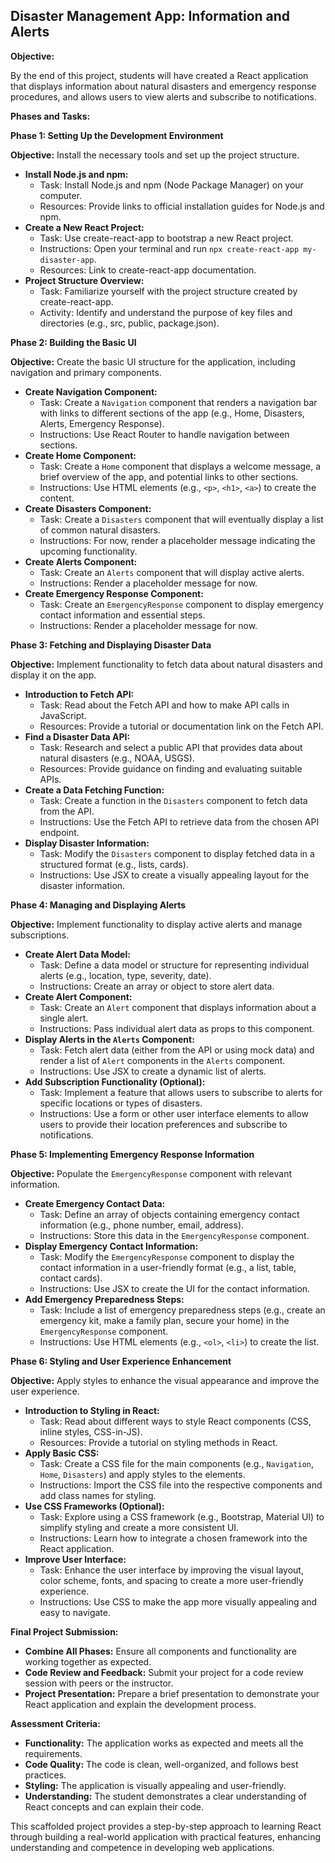 ## Disaster Management App: Information and Alerts

**Objective:**

By the end of this project, students will have created a React application that displays information about natural disasters and emergency response procedures, and allows users to view alerts and subscribe to notifications.

**Phases and Tasks:**

**Phase 1: Setting Up the Development Environment**

**Objective:** Install the necessary tools and set up the project structure.

* **Install Node.js and npm:**
    * Task: Install Node.js and npm (Node Package Manager) on your computer.
    * Resources: Provide links to official installation guides for Node.js and npm.
* **Create a New React Project:**
    * Task: Use create-react-app to bootstrap a new React project.
    * Instructions: Open your terminal and run `npx create-react-app my-disaster-app`.
    * Resources: Link to create-react-app documentation.
* **Project Structure Overview:**
    * Task: Familiarize yourself with the project structure created by create-react-app.
    * Activity: Identify and understand the purpose of key files and directories (e.g., src, public, package.json).

**Phase 2: Building the Basic UI**

**Objective:** Create the basic UI structure for the application, including navigation and primary components.

* **Create Navigation Component:**
    * Task: Create a `Navigation` component that renders a navigation bar with links to different sections of the app (e.g., Home, Disasters, Alerts, Emergency Response).
    * Instructions: Use React Router to handle navigation between sections.
* **Create Home Component:**
    * Task: Create a `Home` component that displays a welcome message, a brief overview of the app, and potential links to other sections.
    * Instructions: Use HTML elements (e.g., `<p>`, `<h1>`, `<a>`) to create the content.
* **Create Disasters Component:**
    * Task: Create a `Disasters` component that will eventually display a list of common natural disasters.
    * Instructions: For now, render a placeholder message indicating the upcoming functionality.
* **Create Alerts Component:**
    * Task: Create an `Alerts` component that will display active alerts.
    * Instructions: Render a placeholder message for now.
* **Create Emergency Response Component:**
    * Task: Create an `EmergencyResponse` component to display emergency contact information and essential steps.
    * Instructions: Render a placeholder message for now.

**Phase 3: Fetching and Displaying Disaster Data**

**Objective:** Implement functionality to fetch data about natural disasters and display it on the app.

* **Introduction to Fetch API:**
    * Task: Read about the Fetch API and how to make API calls in JavaScript.
    * Resources: Provide a tutorial or documentation link on the Fetch API.
* **Find a Disaster Data API:**
    * Task: Research and select a public API that provides data about natural disasters (e.g., NOAA, USGS).
    * Resources: Provide guidance on finding and evaluating suitable APIs.
* **Create a Data Fetching Function:**
    * Task: Create a function in the `Disasters` component to fetch data from the API.
    * Instructions: Use the Fetch API to retrieve data from the chosen API endpoint.
* **Display Disaster Information:**
    * Task: Modify the `Disasters` component to display fetched data in a structured format (e.g., lists, cards).
    * Instructions: Use JSX to create a visually appealing layout for the disaster information.

**Phase 4: Managing and Displaying Alerts**

**Objective:** Implement functionality to display active alerts and manage subscriptions.

* **Create Alert Data Model:**
    * Task: Define a data model or structure for representing individual alerts (e.g., location, type, severity, date).
    * Instructions: Create an array or object to store alert data.
* **Create Alert Component:**
    * Task: Create an `Alert` component that displays information about a single alert.
    * Instructions: Pass individual alert data as props to this component.
* **Display Alerts in the `Alerts` Component:**
    * Task: Fetch alert data (either from the API or using mock data) and render a list of `Alert` components in the `Alerts` component.
    * Instructions: Use JSX to create a dynamic list of alerts.
* **Add Subscription Functionality (Optional):**
    * Task: Implement a feature that allows users to subscribe to alerts for specific locations or types of disasters.
    * Instructions: Use a form or other user interface elements to allow users to provide their location preferences and subscribe to notifications.

**Phase 5: Implementing Emergency Response Information**

**Objective:** Populate the `EmergencyResponse` component with relevant information.

* **Create Emergency Contact Data:**
    * Task: Define an array of objects containing emergency contact information (e.g., phone number, email, address).
    * Instructions: Store this data in the `EmergencyResponse` component.
* **Display Emergency Contact Information:**
    * Task: Modify the `EmergencyResponse` component to display the contact information in a user-friendly format (e.g., a list, table, contact cards).
    * Instructions: Use JSX to create the UI for the contact information.
* **Add Emergency Preparedness Steps:**
    * Task: Include a list of emergency preparedness steps (e.g., create an emergency kit, make a family plan, secure your home) in the `EmergencyResponse` component.
    * Instructions: Use HTML elements (e.g., `<ol>`, `<li>`) to create the list.

**Phase 6: Styling and User Experience Enhancement**

**Objective:** Apply styles to enhance the visual appearance and improve the user experience.

* **Introduction to Styling in React:**
    * Task: Read about different ways to style React components (CSS, inline styles, CSS-in-JS).
    * Resources: Provide a tutorial on styling methods in React.
* **Apply Basic CSS:**
    * Task: Create a CSS file for the main components (e.g., `Navigation`, `Home`, `Disasters`) and apply styles to the elements.
    * Instructions: Import the CSS file into the respective components and add class names for styling.
* **Use CSS Frameworks (Optional):**
    * Task: Explore using a CSS framework (e.g., Bootstrap, Material UI) to simplify styling and create a more consistent UI.
    * Instructions: Learn how to integrate a chosen framework into the React application.
* **Improve User Interface:**
    * Task: Enhance the user interface by improving the visual layout, color scheme, fonts, and spacing to create a more user-friendly experience.
    * Instructions: Use CSS to make the app more visually appealing and easy to navigate.

**Final Project Submission:**

* **Combine All Phases:** Ensure all components and functionality are working together as expected.
* **Code Review and Feedback:** Submit your project for a code review session with peers or the instructor.
* **Project Presentation:** Prepare a brief presentation to demonstrate your React application and explain the development process.

**Assessment Criteria:**

* **Functionality:** The application works as expected and meets all the requirements.
* **Code Quality:** The code is clean, well-organized, and follows best practices.
* **Styling:** The application is visually appealing and user-friendly.
* **Understanding:** The student demonstrates a clear understanding of React concepts and can explain their code.

This scaffolded project provides a step-by-step approach to learning React through building a real-world application with practical features, enhancing understanding and competence in developing web applications.
